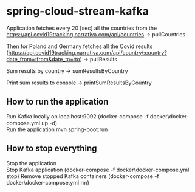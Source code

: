 # spring-cloud-stream-kafka
Application fetches every 20 [sec] all the countries from the https://api.covid19tracking.narrativa.com/api/countries -> pullCountries
 
Then for Poland and Germany fetches all the Covid results (https://api.covid19tracking.narrativa.com/api/country/:country?date_from=:from&date_to=:to) -> pullResults

Sum results by country -> sumResultsByCountry 

Print sum results to console -> printSumResultsByCountry

## How to run the application 
Run Kafka locally on localhost:9092 (docker-compose -f docker\docker-compose.yml up -d) \
Run the application mvn spring-boot:run

## How to stop everything
Stop the application \
Stop Kafka application (docker-compose -f docker\docker-compose.yml stop)
Remove stopped Kafka containers (docker-compose -f docker\docker-compose.yml rm)


